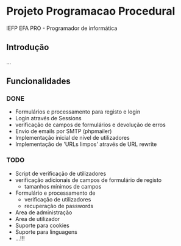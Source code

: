 # Projeto Programacao Procedural

IEFP EFA PRO - Programador de informática

## Introdução
...

## Funcionalidades
### DONE
- Formulários e processamento para registo e login
- Login através de Sessions
- verificação de campos de formulários e devolução de erros
- Envio de emails por SMTP (phpmailer)
- Implementação inicial de nível de utilizadores
- Implementação de 'URLs limpos' através de URL rewrite

### TODO
- Script de verificação de utilizadores
- verificação adicionais de campos de formulário de registo
  - tamanhos mínimos de campos
- Formulário e processamento de
  - verificação de utilizadores
  - recuperação de passwords
- Area de administração
- Area de utilizador
- Suporte para cookies
- Suporte para linguagens
- ...!!!